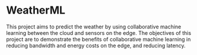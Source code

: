 # WeatherML

This project aims to predict the weather by using collaborative machine learning between the cloud and sensors on the edge. The objectives of this project are to demonstrate the benefits of collaborative machine learning in reducing bandwidth and energy costs on the edge, and reducing latency.

